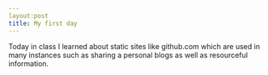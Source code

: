 ```yaml
---
layout:post
title: My first day
---
```


Today in class I learned about static sites like github.com which are used in many instances such as sharing a personal blogs as
well as resourceful information.
